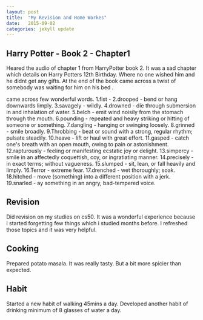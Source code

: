 ```yaml
---
layout: post
title:  "My Revision and Home Workes"
date:   2015-09-02 
categories: jekyll update
---
```


 
 
 <h2>Harry Potter - Book 2 - Chapter1</h2>
 <p> 
 Heared the audio of chapter 1 from HarryPotter book 2.
 It was a sad chapter which details on Harry Potters 12th Birthday.
 Where no one wished him and he didnt get any gifts.
 At the end of the book came across a twist of 
 somebody was waiting for him on his bed .
 
 came across few wonderful words.
 1.fist - 
 2.drooped - bend or hang downwards limply.
 3.savagely - wildly.
 4.drowned - die through submersion in and inhalation of water.
 5.belch - emit wind noisily from the stomach through the mouth.
 6.pounding - repeated and heavy striking or hitting of someone or something.
 7.dangling - hanging or swinging loosely.
 8.grinned - smile broadly.
 9.Throbbing - beat or sound with a strong, regular rhythm; pulsate steadily.
 10.heave - lift or haul with great effort.
 11.gasped - catch one's breath with an open mouth, owing to pain or astonishment.
 12.rapturously - feeling or manifesting ecstatic joy or delight.
 13.simpercy - smile in an affectedly coquettish, coy, or ingratiating manner.
 14.precisely - in exact terms; without vagueness.
 15.slumped - sit, lean, or fall heavily and limply.
 16.Terror - extreme fear.
 17.drenched - wet thoroughly; soak.
 18.hitched - move (something) into a different position with a jerk.
 19.snarled - ay something in an angry, bad-tempered voice.
 
 </p>
 
 <h2>Revision</h2>
 <p>
 Did revision on my studies on cs50.
 It was a wonderful experience because i started 
 forgetting few things which i studied months before.
 I refreshed those topics and it was very helpful.
 </p>
 
 <h2>Cooking</h2>
 <p>
 Prepared potato masala.
 It was really tasty.
 But a bit more spicier than expected.
 </p>
 
 <h2>Habit</h2>
 <p>
 Started a new habit of walking 45mins a day.
 Developed another habit of drinking minimum of
 8 glasses of water a day.
 </p>
 
 
 
 
  
  
 
 

